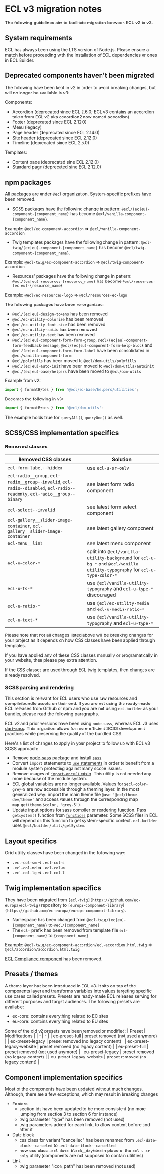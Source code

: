 # ECL v3 migration notes

The following guidelines aim to facilitate migration between ECL v2 to v3.

## System requirements

ECL has always been using the LTS version of Node.js. Please ensure a match before proceeding with the installation of ECL dependencies or ones in ECL Builder.

## Deprecated components haven't been migrated

The following have been kept in v2 in order to avoid breaking changes, but will no longer be available in v3:

Components:

- Accordion (deprecated since ECL 2.6.0; ECL v3 contains an accordion taken from ECL v2 aka accordion2 now named accordion)
- Footer (deprecated since ECL 2.12.0)
- Menu (legacy)
- Page header (deprecated since ECL 2.14.0)
- Site header (deprecated since ECL 2.12.0)
- Timeline (deprecated since ECL 2.5.0)

Templates:

- Content page (deprecated sine ECL 2.12.0)
- Standard page (deprecated sine ECL 2.12.0)

## npm packages

All packages are under [`@ecl`](https://www.npmjs.com/org/ecl) organization. System-specific prefixes have been removed.

- SCSS packages have the following change in pattern: `@ecl/(ec|eu)-component-{component_name}` has become `@ecl/vanilla-component-{component_name}`.

Example: `@ecl/ec-component-accordion` => `@ecl/vanilla-component-accordion`

- Twig templates packages have the following change in pattern: `@ecl-twig/(ec|eu)-component-{component_name}` has become `@ecl/twig-component-{component_name}`.

Example: `@ecl-twig/ec-component-accordion` => `@ecl/twig-component-accordion`

- Resources' packages have the following change in pattern: `@ecl/(ec|eu)-resources-{resource_name}` has become `@ecl/resources-(ec|eu)-{resource_name}`

Example: `@ecl/ec-resources-logo` => `@ecl/resources-ec-logo`

The following packages have been re-organized:

- `@ecl/(ec|eu)-design-tokens` has been removed
- `@ecl/ec-utility-colorize` has been removed
- `@ecl/ec-utility-font-size` has been removed
- `@ecl/ec-utility-ratio` has been removed
- `@ecl/ec-utility-text` has been removed
- `@ecl/(ec|eu)-component-form-form-group`, `@ecl/(ec|eu)-component-form-feedback-message`, `@ecl/(ec|eu)-component-form-help-block` and `@ecl/(ec|eu)-component-form-form-label` have been consolidated in `@ecl/vanilla-component-form`
- `@ecl/polyfills` has been moved to `@ecl/dom-utils/polyfills`
- `@ecl/(ec|eu)-auto-init` have been moved to `@ecl/dom-utils/autoinit`
- `@ecl/(ec|eu)-base/helpers` have been moved to `@ecl/dom-utils`

Example from v2:

```javascript
import { formatBytes } from '@ecl/ec-base/helpers/utilities';
```

Becomes the following in v3:

```javascript
import { formatBytes } from '@ecl/dom-utils';
```

The example holds true for `queryAll()`, `queryOne()` as well.

## SCSS/CSS implementation specifics

### Removed classes

| Removed CSS classes                                                                                                       | Solution                                                                                                                     |
| ------------------------------------------------------------------------------------------------------------------------- | ---------------------------------------------------------------------------------------------------------------------------- |
| `ecl-form-label--hidden`                                                                                                  | use `ecl-u-sr-only`                                                                                                          |
| `ecl-radio__group`, `ecl-radio__group--invalid`, `ecl-radio--disabled`, `ecl-radio--readonly`, `ecl-radio__group--binary` | see latest form radio component                                                                                              |
| `ecl-select--invalid`                                                                                                     | see latest form select component                                                                                             |
| `ecl-gallery__slider-image-container`, `ecl-gallery__slider-image-container`                                              | see latest gallery component                                                                                                 |
| `ecl-menu__link`                                                                                                          | see latest menu component                                                                                                    |
| `ecl-u-color-*`                                                                                                           | split into `@ecl/vanilla-utility-background` for `ecl-u-bg-*` and `@ecl/vanilla-utility-typography` for `ecl-u-type-color-*` |
| `ecl-u-fs-*`                                                                                                              | use `@ecl/vanilla-utility-typography` and `ecl-u-type-*` discouraged                                                         |
| `ecl-u-ratio-*`                                                                                                           | use `@ecl/ec-utility-media` and `ecl-u-media-ratio-*`                                                                        |
| `ecl-u-text-*`                                                                                                            | use `@ecl/vanilla-utility-typography` and `ecl-u-type-*`                                                                     |

Please note that not all changes listed above will be breaking changes for your project as it depends on how CSS classes have been applied through templates.

If you have applied any of these CSS classes manually or programatically in your website, then please pay extra attention.

If the CSS classes are used through ECL twig templates, then changes are already resolved.

### SCSS parsing and rendering

This section is relevant for ECL users who use raw resources and compile/bundle assets on their end. If you are not using the ready-made ECL releases from Github or npm and you are not using `ecl-builder` as your bundler, please read the following paragraphs.

ECL v2 and prior versions have been using `node-sass`, whereas ECL v3 uses [dart-sass](https://sass-lang.com/dart-sass). This migration allows for more efficient SCSS development practices while preserving the quality of the bundled CSS.

Here's a list of changes to apply in your project to follow up with ECL v3 SCSS approach:

- Remove [node-sass](https://www.npmjs.com/package/node-sass) package and install [`sass`](https://www.npmjs.com/package/sass).
- Convert `import` statements to [`use` statements](https://sass-lang.com/documentation/at-rules/use) in order to benefit from a module system protecting against many scope issues.
- Remove usages of [`import-once()` mixin](https://github.com/ec-europa/europa-component-library/blob/6068cca85e387741556239826792ca27520fcf69/src/systems/ec/implementations/vanilla/packages/ec-base/mixins/_import-once.scss). This utility is not needed any more because of the module system.
- ECL global variables are no longer available. Values for `$ecl-color-grey-5` are now accessible through a theming layer. In the most generalized way: import the main theme file `@use '@ecl/theme-dev/theme'` and access values through the corresponding map `map.get(theme.$color, 'grey-5')`.
- Update input options for sass compiler or rendering function. Pass `getsystem()` function from [`functions`](https://sass-lang.com/documentation/js-api#functions) parameter. Some SCSS files in ECL will depend on this function to get system-specific context. `ecl-builder` uses `@ecl/builder/utils/getSystem`.

## Layout specifics

Grid utility classes have been changed in the following way:

- `.ecl-col-sm` => `.ecl-col-s`
- `.ecl-col-md` => `.ecl-col-m`
- `.ecl-col-lg` => `.ecl-col-l`

## Twig implementation specifics

They have been migrated from `[ecl-twig](https://github.com/ec-europa/ecl-twig)` repository to `[europa-component-library](https://github.com/ec-europa/europa-component-library)`.

- Namespace has been changed from `@ecl-twig/(ec|eu)-{component_name}` to `@ecl/{component_name}`
- The `ecl-` prefix has been removed from template file `ecl-{component_name}` to `{component_name}`

Example: `@ecl-twig/ec-component-accordion/ecl-accordion.html.twig` => `@ecl/accordion/accordion.html.twig`

[ECL Compliance component](https://github.com/ec-europa/ecl-twig/tree/master/src/ec/packages/ec-component-ecl-compliance) has been removed.

## Presets / themes

A theme layer has been introduced in ECL v3. It sits on top of the components layer and transforms variables into values targeting specific use cases called presets. Presets are ready-made ECL releases serving for different purposes and target audiences. The following presets are available:

- ec-core: contains everything related to EC sites
- eu-core: contains everything related to EU sites

Some of the old v2 presets have been removed or modified:
| Preset | Modifications |
| - | - |
| ec-preset-full | preset removed (not used anymore) |
| ec-preset-legacy | preset removed (no legacy content) |
| ec-preset-legacy-website | preset removed (no legacy content) |
| eu-preset-full | preset removed (not used anymore) |
| eu-preset-legacy | preset removed (no legacy content) |
| eu-preset-legacy-website | preset removed (no legacy content) |

## Component implementation specifics

Most of the components have been updated without much changes. Although, there are a few exceptions, which may result in breaking changes

- Footers
  - section ids have been updated to be more consistent (no more jumping from section 3 to section 6 for instance)
  - twig parameter "type" has been removed (not used)
  - twig parameters added for each link, to allow content before and after it
- Date block
  - css class for variant "cancelled" has been renamed from `.ecl-date-block--canceled` to `.ecl-date-block--cancelled`
  - new css class `.ecl-date-block__daytime` in place of the `ecl-u-sr-only` utility (components are not supposed to contain utilities)
- Link
  - twig parameter "icon_path" has been removed (not used)
